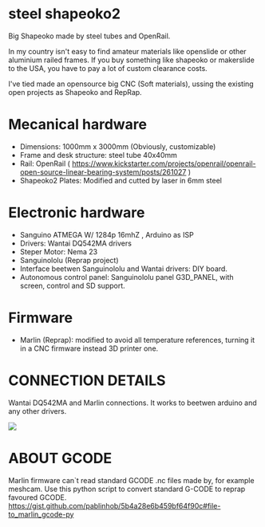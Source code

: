steel shapeoko2
===============

Big Shapeoko made by steel tubes and OpenRail.

In my country isn't easy to find amateur materials like openslide or other aluminium railed frames. If you buy something like shapeoko or makerslide to the USA, you have to pay a lot of custom clearance costs.

I've tied made an opensource big CNC (Soft materials), ussing the existing open projects as Shapeoko and RepRap.


# Mecanical hardware #
* Dimensions: 1000mm x 3000mm (Obviously, customizable)
* Frame and desk structure: steel tube 40x40mm
* Rail: OpenRail ( https://www.kickstarter.com/projects/openrail/openrail-open-source-linear-bearing-system/posts/261027 )
* Shapeoko2 Plates: Modified and cutted by laser in 6mm steel

# Electronic hardware #
* Sanguino ATMEGA W/ 1284p 16mhZ , Arduino as ISP
* Drivers: Wantai  DQ542MA drivers
* Steper Motor: Nema 23 
* Sanguinololu (Reprap project)
* Interface beetwen Sanguinololu and Wantai drivers: DIY board.
* Autonomous control panel: Sanguinololu panel G3D_PANEL, with screen, control and SD support.

# Firmware #
* Marlin (Reprap): modified to avoid all temperature references, turning it in a CNC firmware instead 3D printer one.



# CONNECTION DETAILS #

Wantai DQ542MA and Marlin connections. It works to beetwen arduino and any other drivers.

![](https://raw.githubusercontent.com/pablinhob/steel_shapeoko2/master/resources/wantai_sanguinololu.png)


# ABOUT GCODE #
Marlin firmware can`t read standard GCODE .nc files made by, for example meshcam. Use this python script to convert standard G-CODE to reprap favoured GCODE. https://gist.github.com/pablinhob/5b4a28e6b459bf64f90c#file-to_marlin_gcode-py
